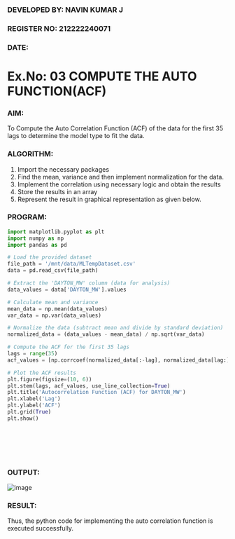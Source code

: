 ### DEVELOPED BY: NAVIN KUMAR J
### REGISTER NO: 212222240071
### DATE:

# Ex.No: 03   COMPUTE THE AUTO FUNCTION(ACF)

### AIM:
To Compute the Auto Correlation Function (ACF) of the data for the first 35 lags to determine the model
type to fit the data.
### ALGORITHM:
1. Import the necessary packages
2. Find the mean, variance and then implement normalization for the data.
3. Implement the correlation using necessary logic and obtain the results
4. Store the results in an array
5. Represent the result in graphical representation as given below.
### PROGRAM:

```python
import matplotlib.pyplot as plt
import numpy as np
import pandas as pd

# Load the provided dataset
file_path = '/mnt/data/MLTempDataset.csv'
data = pd.read_csv(file_path)

# Extract the 'DAYTON_MW' column (data for analysis)
data_values = data['DAYTON_MW'].values

# Calculate mean and variance
mean_data = np.mean(data_values)
var_data = np.var(data_values)

# Normalize the data (subtract mean and divide by standard deviation)
normalized_data = (data_values - mean_data) / np.sqrt(var_data)

# Compute the ACF for the first 35 lags
lags = range(35)
acf_values = [np.corrcoef(normalized_data[:-lag], normalized_data[lag:])[0, 1] if lag != 0 else 1 for lag in lags]

# Plot the ACF results
plt.figure(figsize=(10, 6))
plt.stem(lags, acf_values, use_line_collection=True)
plt.title('Autocorrelation Function (ACF) for DAYTON_MW')
plt.xlabel('Lag')
plt.ylabel('ACF')
plt.grid(True)
plt.show()

```
<br>
<br>
<br>
<br>

### OUTPUT:
![image](https://github.com/user-attachments/assets/d9e50bcd-98e4-482c-95a8-45e7dbb3326d)



### RESULT:
 Thus, the python code for implementing the auto correlation function is executed successfully.  
